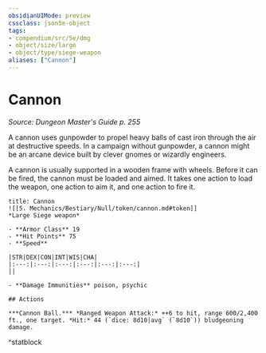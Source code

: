 ```yaml
---
obsidianUIMode: preview
cssclass: json5e-object
tags:
- compendium/src/5e/dmg
- object/size/large
- object/type/siege-weapon
aliases: ["Cannon"]
---
```

# Cannon
*Source: Dungeon Master's Guide p. 255*  

A cannon uses gunpowder to propel heavy balls of cast iron through the air at destructive speeds. In a campaign without gunpowder, a cannon might be an arcane device built by clever gnomes or wizardly engineers.

A cannon is usually supported in a wooden frame with wheels. Before it can be fired, the cannon must be loaded and aimed. It takes one action to load the weapon, one action to aim it, and one action to fire it.

```ad-statblock
title: Cannon
![[5. Mechanics/Bestiary/Null/token/cannon.md#token]]
*Large Siege weapon*

- **Armor Class** 19 
- **Hit Points** 75 
- **Speed** 

|STR|DEX|CON|INT|WIS|CHA|
|:---:|:---:|:---:|:---:|:---:|:---:|
||

- **Damage Immunities** poison, psychic

## Actions

***Cannon Ball.*** *Ranged Weapon Attack:* ++6 to hit, range 600/2,400 ft., one target. *Hit:* 44 (`dice: 8d10|avg` (`8d10`)) bludgeoning damage.
```
^statblock